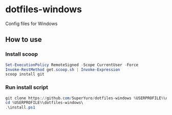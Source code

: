 # dotfiles-windows

Config files for Windows

## How to use

### Install scoop

```PowerShell
Set-ExecutionPolicy RemoteSigned -Scope CurrentUser -Force
Invoke-RestMethod get.scoop.sh | Invoke-Expression
scoop install git
```

### Run install script

```PowerShell
git clone https://github.com/SuperYuro/dotfiles-windows %USERPROFILE%\dotfiles-windows
cd %USERPROFILE%\dotfiles-windows\
.\install.ps1
```
